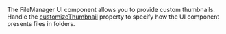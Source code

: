 The FileManager UI component allows you to provide custom thumbnails. Handle the [customizeThumbnail](/Documentation/ApiReference/UI_Components/dxFileManager/Configuration/#customizeThumbnail) property to specify how the UI component presents files in folders.